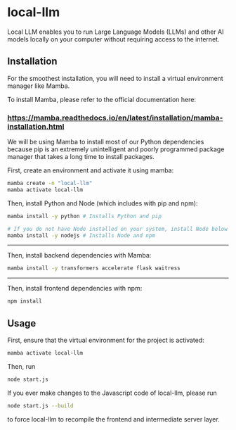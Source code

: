 # local-llm

Local LLM enables you to run Large Language Models (LLMs) and other AI models
locally on your computer without requiring access to the internet.

## Installation

For the smoothest installation, you will need to install a virtual environment
manager like Mamba.

To install Mamba, please refer to the official documentation here:

### https://mamba.readthedocs.io/en/latest/installation/mamba-installation.html

We will be using Mamba to install most of our Python dependencies because pip is
an extremely unintelligent and poorly programmed package manager that takes a
long time to install packages.

First, create an environment and activate it using mamba:

```sh
mamba create -n "local-llm"
mamba activate local-llm
```

Then, install Python and Node (which includes with pip and npm):

```sh
mamba install -y python # Installs Python and pip

# If you do not have Node installed on your system, install Node below
mamba install -y nodejs # Installs Node and npm
```

---

Then, install backend dependencies with Mamba:

```sh
mamba install -y transformers accelerate flask waitress
```

---

Then, install frontend dependencies with npm:

```sh
npm install
```

## Usage

First, ensure that the virtual environment for the project is activated:

```sh
mamba activate local-llm
```

Then, run

```sh
node start.js
```

If you ever make changes to the Javascript code of local-llm, please run

```sh
node start.js --build
```

to force local-llm to recompile the frontend and intermediate server layer.
